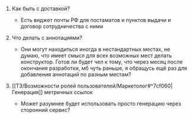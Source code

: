 1) Как быть с доставкой?
	- Есть виджет почты РФ для постаматов и пунктов выдачи и договор сотрудничества с ними

2) Что делать с аннотациями?
	- Они могут находиться иногда в нестандартных местах, не думаю, что имеет смысл для всех возможных мест делать конструктор. Готов ли будет чел к тому, что через месяц после окончания разработки, мб чуть раньше, я обращусь ещё раз для добавления аннотаций по разным местам? 

3) [[ТЗ/Возможности ролей пользователей/Маркетолог#^7cf060|Генерация]] метричных ссылок 
	- Может разумнее будет использовать просто генерацию через сторонний сервис?